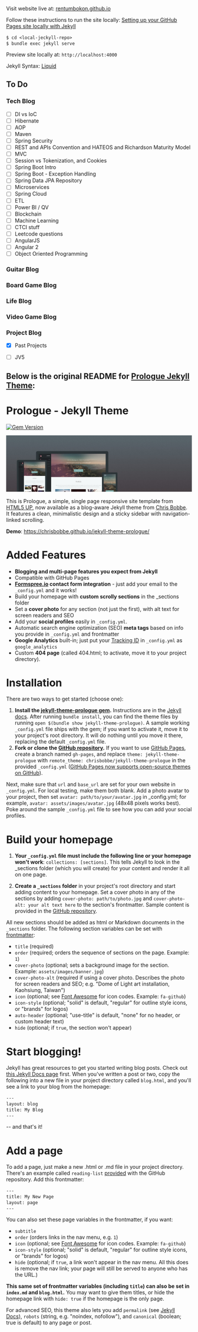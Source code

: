Visit website live at: [rentumbokon.github.io](https://rentumbokon.github.io)

Follow these instructions to run the site locally:  [Setting up your GitHub Pages site locally with Jekyll](https://help.github.com/en/articles/setting-up-your-github-pages-site-locally-with-jekyll)

```
$ cd <local-jeckyll-repo>
$ bundle exec jekyll serve
```
Preview site locally at: `http://localhost:4000`

Jekyll Syntax: [Liquid](https://shopify.github.io/liquid/basics/introduction/)

## To Do
### Tech Blog
- [ ] DI vs IoC
- [ ] Hibernate
- [ ] AOP
- [ ] Maven
- [ ] Spring Security
- [ ] REST and APIs Convention and HATEOS and Richardson Maturity Model
- [ ] MVC
- [ ] Session vs Tokenization, and Cookies
- [ ] Spring Boot Intro
- [ ] Spring Boot - Exception Handling
- [ ] Spring Data JPA Repository 
- [ ] Microservices
- [ ] Spring Cloud
- [ ] ETL
- [ ] Power BI / QV
- [ ] Blockchain
- [ ] Machine Learning 
- [ ] CTCI stuff
- [ ] Leetcode questions
- [ ] AngularJS
- [ ] Angular 2
- [ ] Object Oriented Programming 

### Guitar Blog
### Board Game Blog
### Life Blog
### Video Game Blog
### Project Blog
- [X] Past Projects
- [ ] JV5








Below is the original README for [Prologue Jekyll Theme](https://github.com/chrisbobbe/jekyll-theme-prologue):
---

# Prologue - Jekyll Theme

[![Gem Version](https://badge.fury.io/rb/jekyll-theme-prologue.svg)](https://badge.fury.io/rb/jekyll-theme-prologue)

![Prologue Theme](assets/images/screenshot.png "Prologue Theme Screenshot")

This is Prologue, a simple, single page responsive site template from [HTML5 UP](https://html5up.net/prologue), now available as a blog-aware Jekyll theme from [Chris Bobbe](https://chrisbobbe.github.io). It features a clean, minimalistic design and a sticky sidebar with navigation-linked scrolling.

**Demo**: https://chrisbobbe.github.io/jekyll-theme-prologue/

# Added Features

* **Blogging and multi-page features you expect from Jekyll**
* Compatible with GitHub Pages
* **[Formspree.io](https://formspree.io/) contact form integration** - just add your email to the `_config.yml` and it works!
* Build your homepage with **custom scrolly sections** in the _sections folder
 * Set a **cover photo** for any section (not just the first), with alt text for screen readers and SEO
* Add your **social profiles** easily in `_config.yml`.
* Automatic search engine optimization (SEO) **meta tags** based on info you provide in `_config.yml` and frontmatter
* **Google Analytics** built-in; just put your [Tracking ID](https://support.google.com/analytics/answer/1008080?hl=en) in `_config.yml` as `google_analytics`
* Custom **404 page** (called 404.html; to activate, move it to your project directory).

# Installation

There are two ways to get started (choose one):

1. **Install the [jekyll-theme-prologue gem](https://rubygems.org/gems/jekyll-theme-prologue).** Instructions are in the [Jekyll docs](https://jekyllrb.com/docs/themes/#installing-a-theme). After running `bundle install`, you can find the theme files by running `open $(bundle show jekyll-theme-prologue)`.  A sample working `_config.yml` file ships with the gem; if you want to activate it, move it to your project's root directory. It will do nothing until you move it there, replacing the default `_config.yml` file.
2. **Fork or clone the [GitHub repository](https://github.com/chrisbobbe/jekyll-theme-prologue).** If you want to use [GitHub Pages](https://pages.github.com/), create a branch named `gh-pages`, and replace `theme: jekyll-theme-prologue` with `remote_theme: chrisbobbe/jekyll-theme-prologue` in the provided `_config.yml` ([GitHub Pages now supports open-source themes on GitHub](https://github.com/blog/2464-use-any-theme-with-github-pages)).

Next, make sure that `url` and `base_url` are set for your own website in `_config.yml`. For local testing, make them both blank. Add a photo avatar to your project, then set `avatar: path/to/your/avatar.jpg` in _config.yml; for example, `avatar: assets/images/avatar.jpg` (48x48 pixels works best). Poke around the sample `_config.yml` file to see how you can add your social profiles.

# Build your homepage

1. **Your `_config.yml` file must include the following line or your homepage won't work**: `collections: [sections]`. This tells Jekyll to look in the _sections folder (which you will create) for your content and render it all on one page.

2. **Create a `_sections` folder** in your project's root directory and start adding content to your homepage. Set a cover photo in any of the sections by adding `cover-photo: path/to/photo.jpg` and `cover-photo-alt: your alt text here` to the section's frontmatter. Sample content is provided in the [GitHub repository](https://github.com/chrisbobbe/jekyll-theme-prologue/tree/master/_sections).

All new sections should be added as html or Markdown documents in the `_sections` folder. The following section variables can be set with [frontmatter](https://jekyllrb.com/docs/frontmatter/):
- `title` (required)
- `order` (required; orders the sequence of sections on the page. Example: `1`)
- `cover-photo` (optional; sets a background image for the section. Example: `assets/images/banner.jpg`)
- `cover-photo-alt` (required if using a cover photo. Describes the photo for screen readers and SEO; e.g. "Dome of Light art installation, Kaohsiung, Taiwan")
- `icon` (optional; see [Font Awesome](https://fontawesome.com/icons) for icon codes. Example: `fa-github`)
- `icon-style` (optional; "solid" is default, "regular" for outline style icons, or "brands" for logos)
- `auto-header` (optional; "use-title" is default, "none" for no header, or custom header text)
- `hide` (optional; if `true`, the section won't appear)

# Start blogging!

Jekyll has great resources to get you started writing blog posts. Check out [this Jekyll Docs page](https://jekyllrb.com/docs/posts/) first. When you've written a post or two, copy the following into a new file in your project directory called `blog.html`, and you'll see a link to your blog from the homepage:

```
---
layout: blog
title: My Blog
---
```

-- and that's it!

# Add a page

To add a page, just make a new .html or .md file in your project directory. There's an example called `reading-list` [provided](https://github.com/chrisbobbe/jekyll-theme-prologue/blob/master/reading-list.md) with the GitHub repository. Add this frontmatter:

```
---
title: My New Page
layout: page
---
```

You can also set these page variables in the frontmatter, if you want:
- `subtitle`
- `order` (orders links in the nav menu, e.g. `1`)
- `icon` (optional; see [Font Awesome](https://fontawesome.com/icons) for icon codes. Example: `fa-github`)
- `icon-style` (optional; "solid" is default, "regular" for outline style icons, or "brands" for logos)
- `hide` (optional; if `true`, a link won't appear in the nav menu. All this does is remove the nav link; your page will still be served to anyone who has the URL.)

**This same set of frontmatter variables (including `title`) can also be set in `index.md` and `blog.html`.** You may want to give them titles, or hide the homepage link with `hide: true` if the homepage is the only page.

For advanced SEO, this theme also lets you add `permalink` (see [Jekyll Docs](https://jekyllrb.com/docs/permalinks/#where-to-configure-permalinks)), `robots` (string, e.g. "noindex, nofollow"), and `canonical` (boolean; true is default) to any page or post.
